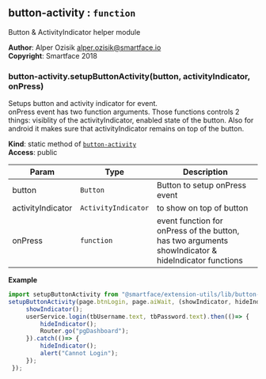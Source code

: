 <a name="module_button-activity"></a>

## button-activity : <code>function</code>
Button & ActivityIndicator helper module

**Author**: Alper Ozisik <alper.ozisik@smartface.io>  
**Copyright**: Smartface 2018  
<a name="module_button-activity.setupButtonActivity"></a>

### button-activity.setupButtonActivity(button, activityIndicator, onPress)
Setups button and activity indicator for event. <br />
onPress event has two function arguments. Those functions controls 2 things: visiblity of the activityIndicator, enabled state of the button.
Also for android it makes sure that activityIndicator remains on top of the button.

**Kind**: static method of [<code>button-activity</code>](#module_button-activity)  
**Access**: public  

| Param | Type | Description |
| --- | --- | --- |
| button | <code>Button</code> | Button to setup onPress event |
| activityIndicator | <code>ActivityIndicator</code> | to show on top of button |
| onPress | <code>function</code> | event function for onPress of the button, has two arguments showIndicator & hideIndicator functions |

**Example**  
```js
import setupButtonActivity from "@smartface/extension-utils/lib/button-activity";
setupButtonActivity(page.btnLogin, page.aiWait, (showIndicator, hideIndicator) => {
     showIndicator();
     userService.login(tbUsername.text, tbPassword.text).then(()=> {
         hideIndicator();
         Router.go("pgDashboard");
     }).catch(()=> {
         hideIndicator();
         alert("Cannot Login");
     });
 });
```
